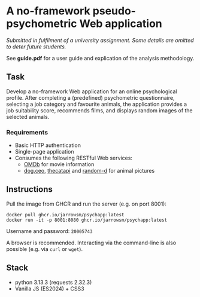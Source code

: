 # A no-framework pseudo-psychometric Web application
_Submitted in fulfilment of a university assignment. Some details are omitted to deter future students._

See **guide.pdf** for a user guide and explication of the analysis methodology.

## Task
Develop a no-framework Web application for an online psychological profile.
After completing a (predefined) psychometric questionnaire, selecting a job category and favourite animals, the application provides
a job suitability score, recommends films, and displays random images of the selected animals.

### Requirements
- Basic HTTP authentication
- Single-page application
- Consumes the following RESTful Web services:
  - [OMDb](http://www.omdbapi.com/) for movie information
  - [dog.ceo](https://dog.ceo/), [thecatapi](https://thecatapi.com/) and [random-d](https://random-d.uk/) for animal pictures

## Instructions
Pull the image from GHCR and run the server (e.g. on port 8001):
```shell
docker pull ghcr.io/jarrowsm/psychapp:latest
docker run -it -p 8001:8080 ghcr.io/jarrowsm/psychapp:latest
```
Username and password: `20005743`

A browser is recommended. Interacting via the command-line is also possible (e.g. via `curl` or `wget`).

## Stack
- python 3.13.3 (requests 2.32.3)
- Vanilla JS (ES2024) + CSS3
